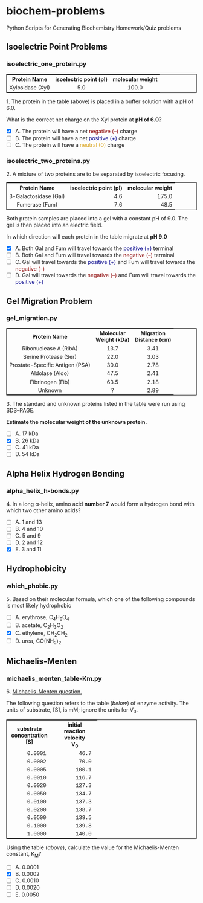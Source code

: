 # biochem-problems
Python Scripts for Generating Biochemistry Homework/Quiz problems

## Isoelectric Point Problems

### isoelectric_one_protein.py

<table cellpadding="2" cellspacing="2" style="text-align:center; border: 1px solid black; font-size: 14px;">
<tr><th>Protein Name</th><th>isoelectric point (pI)</th><th>molecular weight</th></tr>
<tr><td>Xylosidase (Xyl)</td><td align="center">5.0</td><td align="center">100.0</td></tr>
</table>
<p>1. The protein in the table (above) is placed in a buffer solution with a pH of 6.0.</p> 
<p>What is the correct net charge on the Xyl protein at <b>pH of 6.0</b>? 

- [x] A. The protein will have a net <span style="color:darkred">negative (&ndash;)</span> charge
- [ ] B. The protein will have a net <span style="color:darkblue">positive (+)</span> charge
- [ ] C. The protein will have a <span style="color:goldenrod">neutral (0)</span> charge

### isoelectric_two_proteins.py

<p>2. A mixture of two proteins are to be separated by isoelectric focusing.</p>

<table cellpadding="2" cellspacing="2" style="text-align:center; border: 1px solid black; font-size: 14px;">
<tr><th>Protein Name</th><th>isoelectric point (pI)</th><th>molecular weight</th></tr>
<tr><td>&beta;-Galactosidase (Gal)</td><td align="right">4.6</td><td align="right">175.0</td></tr>
<tr><td>Fumerase (Fum)</td><td align="right">7.6</td><td align="right">48.5</td></tr>
</table>
<p>Both protein samples are placed into a gel with a constant pH of 9.0. The gel is then placed into an electric field.</p> 
<p>In which direction will each protein in the table migrate at <b>pH 9.0</b></p>

- [x] A. Both Gal and Fum will travel towards the <span style="color:darkblue">positive (+)</span> terminal
- [ ] B. Both Gal and Fum will travel towards the <span style="color:darkred">negative (&ndash;)</span> terminal
- [ ] C. Gal will travel towards the <span style="color:darkblue">positive (+)</span> 
  and Fum will travel towards the <span style="color:darkred">negative (&ndash;)</span> 
- [ ] D. Gal will travel towards the <span style="color:darkred">negative (&ndash;)</span> 
  and Fum will travel towards the <span style="color:darkblue">positive (+)</span> 

## Gel Migration Problem

### gel_migration.py

<table cellpadding="2" cellspacing="2" style="text-align:center; border: 1px solid black; font-size: 14px;">
<tr><th>Protein Name</th><th>Molecular<br/>Weight (kDa)</th><th>Migration<br/>Distance (cm)</th></tr>
<tr><td>Ribonuclease A (RibA)</td><td align="center">13.7</td><td align="center">3.41</td></tr>
<tr><td>Serine Protease (Ser)</td><td align="center">22.0</td><td align="center">3.03</td></tr>
<tr><td>Prostate-Specific Antigen (PSA)</td><td align="center">30.0</td><td align="center">2.78</td></tr>
<tr><td>Aldolase (Aldo)</td><td align="center">47.5</td><td align="center">2.41</td></tr>
<tr><td>Fibrinogen (Fib)</td><td align="center">63.5</td><td align="center">2.18</td></tr>
<tr><td>Unknown</td><td align="center">?</td><td  align="center">2.89</td></tr>
</table>
<p>3. The standard and unknown proteins listed in the table were run using SDS&ndash;PAGE.</p>
<p><b>Estimate the molecular weight of the unknown protein.</b></p> 

- [ ] A. 17 kDa 
- [x] B. 26 kDa 
- [ ] C. 41 kDa 
- [ ] D. 54 kDa

## Alpha Helix Hydrogen Bonding

### alpha_helix_h-bonds.py

<p>4. In a long &alpha;-helix, amino acid <b>number 7</b> would form a hydrogen bond with which two other amino acids?</p>

- [ ] A. 1 and 13
- [ ] B. 4 and 10
- [ ] C. 5 and 9
- [ ] D. 2 and 12
- [x] E. 3 and 11

## Hydrophobicity

### which_phobic.py 

<p>5. Based on their molecular formula, which one of the following compounds is most likely hydrophobic</p>

- [ ] A. erythrose, C<sub>4</sub>H<sub>8</sub>O<sub>4</sub>
- [ ] B. acetate, C<sub>2</sub>H<sub>3</sub>O<sub>2</sub>
- [x] C. ethylene, CH<sub>2</sub>CH<sub>2</sub>
- [ ] D. urea, CO(NH<sub>2</sub>)<sub>2</sub>

## Michaelis-Menten

### michaelis_menten_table-Km.py

<p>6. <u>Michaelis-Menten question.</u></p> <p>The following question refers to the table (<i>below</i>) of enzyme activity.  The units of substrate, [S], is mM; ignore the units for V<sub>0</sub>.</p>

<table cellpadding="2" cellspacing="2"  style="text-align:center; border-collapse: collapse; border: 1px solid black; font-size: 14px;"><colgroup width="120"></colgroup> <colgroup width="120"></colgroup> <tr> <th align="center">substrate<br/>concentration<br/>[S]</th> <th align="center">initial<br/>reaction<br/>velocity<br/>V<sub>0</sub></th></tr><tr> <td align="right"><span style="font-family: courier, monospace;">0.0001&nbsp;</span></td> <td align="right"><span style="font-family: courier, monospace;">46.7&nbsp;</span></td></tr><tr> <td align="right"><span style="font-family: courier, monospace;">0.0002&nbsp;</span></td> <td align="right"><span style="font-family: courier, monospace;">70.0&nbsp;</span></td></tr><tr> <td align="right"><span style="font-family: courier, monospace;">0.0005&nbsp;</span></td> <td align="right"><span style="font-family: courier, monospace;">100.1&nbsp;</span></td></tr><tr> <td align="right"><span style="font-family: courier, monospace;">0.0010&nbsp;</span></td> <td align="right"><span style="font-family: courier, monospace;">116.7&nbsp;</span></td></tr><tr> <td align="right"><span style="font-family: courier, monospace;">0.0020&nbsp;</span></td> <td align="right"><span style="font-family: courier, monospace;">127.3&nbsp;</span></td></tr><tr> <td align="right"><span style="font-family: courier, monospace;">0.0050&nbsp;</span></td> <td align="right"><span style="font-family: courier, monospace;">134.7&nbsp;</span></td></tr><tr> <td align="right"><span style="font-family: courier, monospace;">0.0100&nbsp;</span></td> <td align="right"><span style="font-family: courier, monospace;">137.3&nbsp;</span></td></tr><tr> <td align="right"><span style="font-family: courier, monospace;">0.0200&nbsp;</span></td> <td align="right"><span style="font-family: courier, monospace;">138.7&nbsp;</span></td></tr><tr> <td align="right"><span style="font-family: courier, monospace;">0.0500&nbsp;</span></td> <td align="right"><span style="font-family: courier, monospace;">139.5&nbsp;</span></td></tr><tr> <td align="right"><span style="font-family: courier, monospace;">0.1000&nbsp;</span></td> <td align="right"><span style="font-family: courier, monospace;">139.8&nbsp;</span></td></tr><tr> <td align="right"><span style="font-family: courier, monospace;">1.0000&nbsp;</span></td> <td align="right"><span style="font-family: courier, monospace;">140.0&nbsp;</span></td></tr></table>

<p>Using the table (<i>above</i>), calculate the value for the Michaelis-Menten constant, K<sub>M</sub>?</p>

- [ ] A. 0.0001
- [x] B. 0.0002
- [ ] C. 0.0010
- [ ] D. 0.0020
- [ ] E. 0.0050
